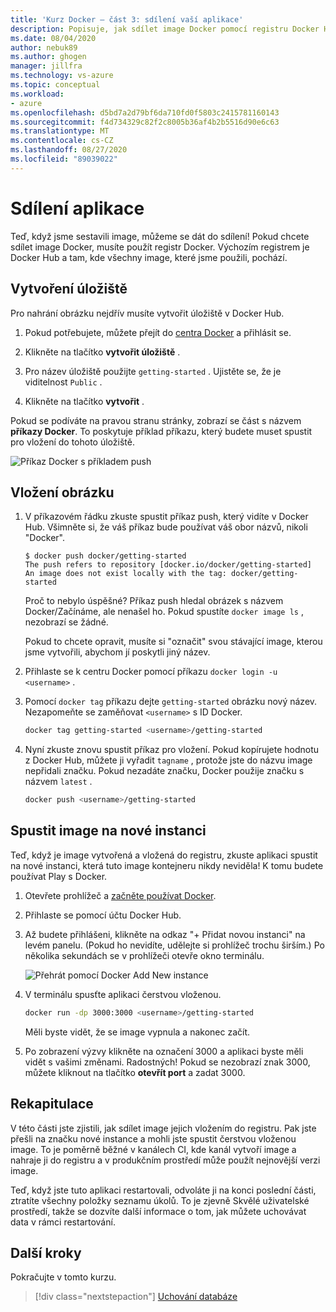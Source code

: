 ```yaml
---
title: 'Kurz Docker – část 3: sdílení vaší aplikace'
description: Popisuje, jak sdílet image Docker pomocí registru Docker Hub.
ms.date: 08/04/2020
author: nebuk89
ms.author: ghogen
manager: jillfra
ms.technology: vs-azure
ms.topic: conceptual
ms.workload:
- azure
ms.openlocfilehash: d5bd7a2d79bf6da710fd0f5803c2415781160143
ms.sourcegitcommit: f4d734329c82f2c8005b36af4b2b5516d90e6c63
ms.translationtype: MT
ms.contentlocale: cs-CZ
ms.lasthandoff: 08/27/2020
ms.locfileid: "89039022"
---
```

# <a name="share-your-app"></a>Sdílení aplikace

Teď, když jsme sestavili image, můžeme se dát do sdílení! Pokud chcete sdílet image Docker, musíte použít registr Docker. Výchozím registrem je Docker Hub a tam, kde všechny image, které jsme použili, pochází.

## <a name="create-a-repo"></a>Vytvoření úložiště

Pro nahrání obrázku nejdřív musíte vytvořit úložiště v Docker Hub.

1. Pokud potřebujete, můžete přejít do [centra Docker](https://hub.docker.com) a přihlásit se.

1. Klikněte na tlačítko **vytvořit úložiště** .

1. Pro název úložiště použijte `getting-started` . Ujistěte se, že je viditelnost `Public` .

1. Klikněte na tlačítko **vytvořit** .

Pokud se podíváte na pravou stranu stránky, zobrazí se část s názvem **příkazy Docker**. To poskytuje příklad příkazu, který budete muset spustit pro vložení do tohoto úložiště.

![Příkaz Docker s příkladem push](media/push-command.png)

## <a name="push-the-image"></a>Vložení obrázku

1. V příkazovém řádku zkuste spustit příkaz push, který vidíte v Docker Hub. Všimněte si, že váš příkaz bude používat váš obor názvů, nikoli "Docker".

    ```plaintext
    $ docker push docker/getting-started
    The push refers to repository [docker.io/docker/getting-started]
    An image does not exist locally with the tag: docker/getting-started
    ```

    Proč to nebylo úspěšné? Příkaz push hledal obrázek s názvem Docker/Začínáme, ale nenašel ho. Pokud spustíte `docker image ls` , nezobrazí se žádné.

    Pokud to chcete opravit, musíte si "označit" svou stávající image, kterou jsme vytvořili, abychom jí poskytli jiný název.

1. Přihlaste se k centru Docker pomocí příkazu `docker login -u <username>` .

1. Pomocí `docker tag` příkazu dejte `getting-started` obrázku nový název. Nezapomeňte se zaměňovat `<username>` s ID Docker.

    ```bash
    docker tag getting-started <username>/getting-started
    ```

1. Nyní zkuste znovu spustit příkaz pro vložení. Pokud kopírujete hodnotu z Docker Hub, můžete ji vyřadit `tagname` , protože jste do názvu image nepřidali značku. Pokud nezadáte značku, Docker použije značku s názvem `latest` .

    ```bash
    docker push <username>/getting-started
    ```

## <a name="run-the-image-on-a-new-instance"></a>Spustit image na nové instanci

Teď, když je image vytvořená a vložená do registru, zkuste aplikaci spustit na nové instanci, která tuto image kontejneru nikdy neviděla! K tomu budete používat Play s Docker.

1. Otevřete prohlížeč a [začněte používat Docker](http://play-with-docker.com).

1. Přihlaste se pomocí účtu Docker Hub.

1. Až budete přihlášeni, klikněte na odkaz "+ Přidat novou instanci" na levém panelu. (Pokud ho nevidíte, udělejte si prohlížeč trochu širším.) Po několika sekundách se v prohlížeči otevře okno terminálu.

    ![Přehrát pomocí Docker Add New instance](media/pwd-add-new-instance.png)

1. V terminálu spusťte aplikaci čerstvou vloženou.

    ```bash
    docker run -dp 3000:3000 <username>/getting-started
    ```

    Měli byste vidět, že se image vypnula a nakonec začít.

1. Po zobrazení výzvy klikněte na označení 3000 a aplikaci byste měli vidět s vašimi změnami. Radostných! Pokud se nezobrazí znak 3000, můžete kliknout na tlačítko **otevřít port** a zadat 3000.

## <a name="recap"></a>Rekapitulace

V této části jste zjistili, jak sdílet image jejich vložením do registru. Pak jste přešli na značku nové instance a mohli jste spustit čerstvou vloženou image. To je poměrně běžné v kanálech CI, kde kanál vytvoří image a nahraje ji do registru a v produkčním prostředí může použít nejnovější verzi image.

Teď, když jste tuto aplikaci restartovali, odvoláte ji na konci poslední části, ztratíte všechny položky seznamu úkolů. To je zjevně Skvělé uživatelské prostředí, takže se dozvíte další informace o tom, jak můžete uchovávat data v rámci restartování.

## <a name="next-steps"></a>Další kroky

Pokračujte v tomto kurzu.

> [!div class="nextstepaction"]
> [Uchování databáze](persist-your-data.md)